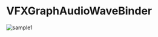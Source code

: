 # VFXGraphAudioWaveBinder
![sample1](https://user-images.githubusercontent.com/25942568/107145377-62da3800-6984-11eb-804f-46496520996a.gif)
